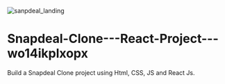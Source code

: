 ![sanpdeal_landing](https://user-images.githubusercontent.com/79161203/228737929-fe425aa2-671a-4576-bb0e-7fb3df80fc12.PNG)
# Snapdeal-Clone---React-Project---wo14ikplxopx
Build a Snapdeal Clone project using Html, CSS, JS and React Js.

